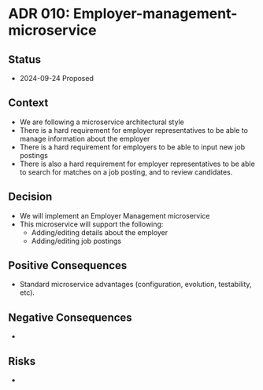 # ADR 010: Employer-management-microservice

## Status

- 2024-09-24 Proposed

## Context

- We are following a microservice architectural style
- There is a hard requirement for employer representatives to be able to manage information about the employer
- There is a hard requirement for employers to be able to input new job postings
- There is also a hard requirement for employer representatives to be able to search for matches on a job posting, and to review candidates.

## Decision

- We will implement an Employer Management microservice
- This microservice will support the following:
  - Adding/editing details about the employer
  - Adding/editing job postings

## Positive Consequences

- Standard microservice advantages (configuration, evolution, testability, etc).

## Negative Consequences

-

## Risks

-
